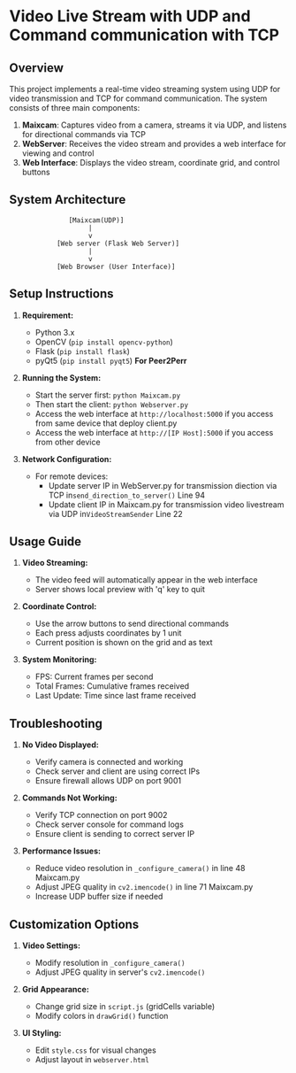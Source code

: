 # Video Live Stream with UDP and Command communication with TCP

## Overview

This project implements a real-time video streaming system using UDP for video transmission and TCP for command communication. The system consists of three main components:

1. **Maixcam**: Captures video from a camera, streams it via UDP, and listens for directional commands via TCP
2. **WebServer**: Receives the video stream and provides a web interface for viewing and control
3. **Web Interface**: Displays the video stream, coordinate grid, and control buttons

## System Architecture

```
               [Maixcam(UDP)]
                    |
                    v
            [Web server (Flask Web Server)]
                    |
                    v
            [Web Browser (User Interface)]
```

## Setup Instructions

1. **Requirement:**
   - Python 3.x
   - OpenCV (`pip install opencv-python`)
   - Flask (`pip install flask`)
   - pyQt5 (`pip install pyqt5`) **For Peer2Perr**

2. **Running the System:**
   - Start the server first: `python Maixcam.py`
   - Then start the client: `python Webserver.py`
   - Access the web interface at `http://localhost:5000` if you access from same device that deploy client.py
   - Access the web interface at `http://[IP Host]:5000` if you access from other device

3. **Network Configuration:**
   - For remote devices:
     - Update server IP in WebServer.py for transmission diection via TCP in`send_direction_to_server()` Line 94
     - Update client IP in Maixcam.py for transmission video livestream via UDP in`VideoStreamSender` Line 22

## Usage Guide

1. **Video Streaming:**
   - The video feed will automatically appear in the web interface
   - Server shows local preview with 'q' key to quit

2. **Coordinate Control:**
   - Use the arrow buttons to send directional commands
   - Each press adjusts coordinates by 1 unit
   - Current position is shown on the grid and as text

3. **System Monitoring:**
   - FPS: Current frames per second
   - Total Frames: Cumulative frames received
   - Last Update: Time since last frame received

## Troubleshooting

1. **No Video Displayed:**
   - Verify camera is connected and working
   - Check server and client are using correct IPs
   - Ensure firewall allows UDP on port 9001

2. **Commands Not Working:**
   - Verify TCP connection on port 9002
   - Check server console for command logs
   - Ensure client is sending to correct server IP

3. **Performance Issues:**
   - Reduce video resolution in `_configure_camera()` in line 48 Maixcam.py
   - Adjust JPEG quality in `cv2.imencode()` in line 71 Maixcam.py
   - Increase UDP buffer size if needed

## Customization Options

1. **Video Settings:**
   - Modify resolution in `_configure_camera()`
   - Adjust JPEG quality in server's `cv2.imencode()`

2. **Grid Appearance:**
   - Change grid size in `script.js` (gridCells variable)
   - Modify colors in `drawGrid()` function

3. **UI Styling:**
   - Edit `style.css` for visual changes
   - Adjust layout in `webserver.html`
